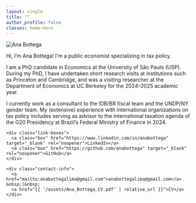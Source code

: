 ```yaml
---
layout: single
title: ""
author_profile: false
classes: home-hero
---
```


<div class="hero-two-col">
  <img class="hero-photo" src="{{ '/assets/images/cv_photo_2025.jpg' | relative_url }}" alt="Ana Bottega">

  <div class="hero-bio">
  <p> Hi, I’m Ana Bottega! I'm a public economist specializing in tax policy.</p>
  <p> I am a PhD candidate in Economics at the University of São Paulo (USP). During my PhD, I have undertaken short research visits at institutions such as Princeton and Cambridge, and was a visiting researcher at the Department of Economics at UC Berkeley for the 2024–2025 academic year.</p>
  <p>I currently work as a consultant to the IDB/BR fiscal team and the UNDP/NY gender team. My (extensive) experience with international organizations on tax policy includes serving as advisor to the international taxation agenda of the G20 Presidency at Brazil’s Federal Ministry of Finance in 2024.</p>

    <div class="link-boxes">
      <a class="box" href="https://www.linkedin.com/in/anabottega" target="_blank" rel="noopener">LinkedIn</a>
      <a class="box" href="https://github.com/anabottega" target="_blank" rel="noopener">GitHub</a>
    </div>

    <div class="contact-info">
      <a href="mailto:anabottegalima@gmail.com">anabottegalima@gmail.com</a> &nbsp;|&nbsp;
      <a href="{{ '/assets/Ana_Bottega_CV.pdf' | relative_url }}">CV</a>
    </div>
  </div>
</div>